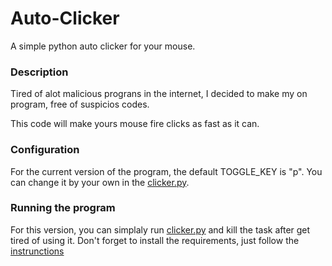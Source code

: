 # Auto-Clicker
A simple python auto clicker for your mouse.

### Description
Tired of alot malicious prograns in the internet, I decided to make my on program,
free of suspicios codes.

This code will make yours mouse fire clicks as fast as it can.

### Configuration
For the current version of the program, the default TOGGLE_KEY is "p".
You can change it by your own in the [clicker.py](./clicker.py#L6).

### Running the program
For this version, you can simplaly run [clicker.py](./clicker.py) and kill the task after get tired of using it.
Don't forget to install the requirements, just follow the [instrunctions](./INSTALL.md)